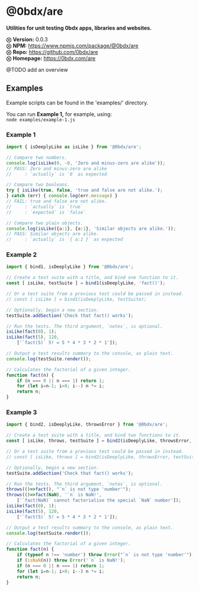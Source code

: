 # @0bdx/are

__Utilities for unit testing 0bdx apps, libraries and websites.__

⨂ __Version:__ 0.0.3  
⨂ __NPM:__ <https://www.npmjs.com/package/@0bdx/are>  
⨂ __Repo:__ <https://github.com/0bdx/are>  
⨂ __Homepage:__ <https://0bdx.com/are>

@TODO add an overview

## Examples

Example scripts can be found in the 'examples/' directory.

You can run __Example 1,__ for example, using:  
`node examples/example-1.js`

### Example 1

```js
import { isDeeplyLike as isLike } from '@0bdx/are';

// Compare two numbers.
console.log(isLike(0, -0, 'Zero and minus-zero are alike'));
// PASS: Zero and minus-zero are alike
//     : `actually` is `0` as expected

// Compare two booleans.
try { isLike(true, false, 'true and false are not alike.');
} catch (err) { console.log(err.message) }
// FAIL: true and false are not alike.
//     : `actually` is `true`
//     : `expected` is `false`

// Compare two plain objects.
console.log(isLike({a:1}, {a:1}, 'Similar objects are alike.'));
// PASS: Similar objects are alike.
//     : `actually` is `{ a:1 }` as expected
```

### Example 2

```js
import { bind1, isDeeplyLike } from '@0bdx/are';

// Create a test suite with a title, and bind one function to it.
const [ isLike, testSuite ] = bind1(isDeeplyLike, 'fact()');

// Or a test suite from a previous test could be passed in instead.
// const [ isLike ] = bind1(isDeeplyLike, testSuite);

// Optionally, begin a new section.
testSuite.addSection('Check that fact() works');

// Run the tests. The third argument, `notes`, is optional.
isLike(fact(0), 1);
isLike(fact(5), 120,
    ['`fact(5)` 5! = 5 * 4 * 3 * 2 * 1']);

// Output a test results summary to the console, as plain text.
console.log(testSuite.render());

// Calculates the factorial of a given integer.
function fact(n) {
    if (n === 0 || n === 1) return 1;
    for (let i=n-1; i>0; i--) n *= i;
    return n;
}
```

### Example 3

```js
import { bind2, isDeeplyLike, throwsError } from '@0bdx/are';

// Create a test suite with a title, and bind two functions to it.
const [ isLike, throws, testSuite ] = bind2(isDeeplyLike, throwsError, 'fact()');

// Or a test suite from a previous test could be passed in instead.
// const [ isLike, throws ] = bind2(isDeeplyLike, throwsError, testSuite);

// Optionally, begin a new section.
testSuite.addSection('Check that fact() works');

// Run the tests. The third argument, `notes`, is optional.
throws(()=>fact(), "`n` is not type 'number'");
throws(()=>fact(NaN), '`n` is NaN!',
    ['`fact(NaN)` cannot factorialise the special `NaN` number']);
isLike(fact(0), 1);
isLike(fact(5), 120,
    ['`fact(5)` 5! = 5 * 4 * 3 * 2 * 1']);

// Output a test results summary to the console, as plain text.
console.log(testSuite.render());

// Calculates the factorial of a given integer.
function fact(n) {
    if (typeof n !== 'number') throw Error("`n` is not type 'number'");
    if (isNaN(n)) throw Error('`n` is NaN!');
    if (n === 0 || n === 1) return 1;
    for (let i=n-1; i>0; i--) n *= i;
    return n;
}
```
